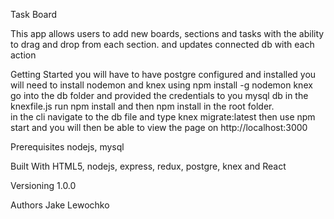 Task Board


This app  allows users to add new boards, sections and tasks with the ability to drag and drop from each section. and updates connected db with each action

Getting Started
you will have to have postgre configured and installed
you will need to install nodemon and knex using npm install -g nodemon knex
go into the db folder and provided the credentials to you mysql db in the knexfile.js
run npm install and then npm install in the root folder.  
in the cli navigate to the db file and type knex migrate:latest
then use npm start and you will then be able to view the page on http://localhost:3000

Prerequisites
nodejs, mysql

Built With
HTML5, nodejs, express, redux, postgre, knex and React

Versioning
1.0.0

Authors
Jake Lewochko
